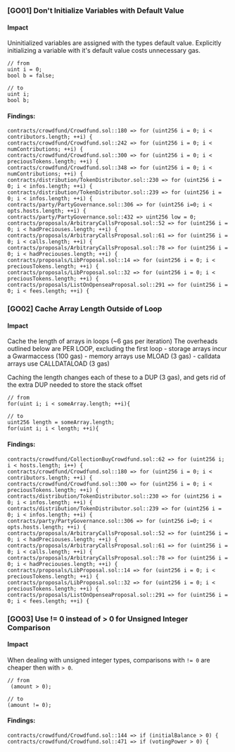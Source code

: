 ### [GO01] Don't Initialize Variables with Default Value

#### Impact

Uninitialized variables are assigned with the types default value.
Explicitly initializing a variable with it's default value costs unnecessary gas.

```solidity
// from
uint i = 0;
bool b = false;

// to
uint i;
bool b;
```

#### Findings:
```solidity
contracts/crowdfund/Crowdfund.sol::180 => for (uint256 i = 0; i < contributors.length; ++i) {
contracts/crowdfund/Crowdfund.sol::242 => for (uint256 i = 0; i < numContributions; ++i) {
contracts/crowdfund/Crowdfund.sol::300 => for (uint256 i = 0; i < preciousTokens.length; ++i) {
contracts/crowdfund/Crowdfund.sol::348 => for (uint256 i = 0; i < numContributions; ++i) {
contracts/distribution/TokenDistributor.sol::230 => for (uint256 i = 0; i < infos.length; ++i) {
contracts/distribution/TokenDistributor.sol::239 => for (uint256 i = 0; i < infos.length; ++i) {
contracts/party/PartyGovernance.sol::306 => for (uint256 i=0; i < opts.hosts.length; ++i) {
contracts/party/PartyGovernance.sol::432 => uint256 low = 0;
contracts/proposals/ArbitraryCallsProposal.sol::52 => for (uint256 i = 0; i < hadPreciouses.length; ++i) {
contracts/proposals/ArbitraryCallsProposal.sol::61 => for (uint256 i = 0; i < calls.length; ++i) {
contracts/proposals/ArbitraryCallsProposal.sol::78 => for (uint256 i = 0; i < hadPreciouses.length; ++i) {
contracts/proposals/LibProposal.sol::14 => for (uint256 i = 0; i < preciousTokens.length; ++i) {
contracts/proposals/LibProposal.sol::32 => for (uint256 i = 0; i < preciousTokens.length; ++i) {
contracts/proposals/ListOnOpenseaProposal.sol::291 => for (uint256 i = 0; i < fees.length; ++i) {
```

### [GO02] Cache Array Length Outside of Loop

#### Impact

Cache the length of arrays in loops (~6 gas per iteration)
    The overheads outlined below are PER LOOP, excluding the first loop
    - storage arrays incur a Gwarmaccess (100 gas)
    - memory arrays use MLOAD (3 gas)
    - calldata arrays use CALLDATALOAD (3 gas)

Caching the length changes each of these to a DUP<N> (3 gas), and gets rid of the extra DUP<N> needed to store the stack offset

```solidity
// from
for(uint i; i < someArray.length; ++i){

// to
uint256 length = someArray.length;
for(uint i; i < length; ++i){
```

#### Findings:
```solidity
contracts/crowdfund/CollectionBuyCrowdfund.sol::62 => for (uint256 i; i < hosts.length; i++) {
contracts/crowdfund/Crowdfund.sol::180 => for (uint256 i = 0; i < contributors.length; ++i) {
contracts/crowdfund/Crowdfund.sol::300 => for (uint256 i = 0; i < preciousTokens.length; ++i) {
contracts/distribution/TokenDistributor.sol::230 => for (uint256 i = 0; i < infos.length; ++i) {
contracts/distribution/TokenDistributor.sol::239 => for (uint256 i = 0; i < infos.length; ++i) {
contracts/party/PartyGovernance.sol::306 => for (uint256 i=0; i < opts.hosts.length; ++i) {
contracts/proposals/ArbitraryCallsProposal.sol::52 => for (uint256 i = 0; i < hadPreciouses.length; ++i) {
contracts/proposals/ArbitraryCallsProposal.sol::61 => for (uint256 i = 0; i < calls.length; ++i) {
contracts/proposals/ArbitraryCallsProposal.sol::78 => for (uint256 i = 0; i < hadPreciouses.length; ++i) {
contracts/proposals/LibProposal.sol::14 => for (uint256 i = 0; i < preciousTokens.length; ++i) {
contracts/proposals/LibProposal.sol::32 => for (uint256 i = 0; i < preciousTokens.length; ++i) {
contracts/proposals/ListOnOpenseaProposal.sol::291 => for (uint256 i = 0; i < fees.length; ++i) {
```


### [GO03] Use != 0 instead of > 0 for Unsigned Integer Comparison

#### Impact

When dealing with unsigned integer types, comparisons with `!= 0` are cheaper then with `> 0`.

```solidity
// from
 (amount > 0);

// to
(amount != 0);
```

#### Findings:
```solidity
contracts/crowdfund/Crowdfund.sol::144 => if (initialBalance > 0) {
contracts/crowdfund/Crowdfund.sol::471 => if (votingPower > 0) {
```
